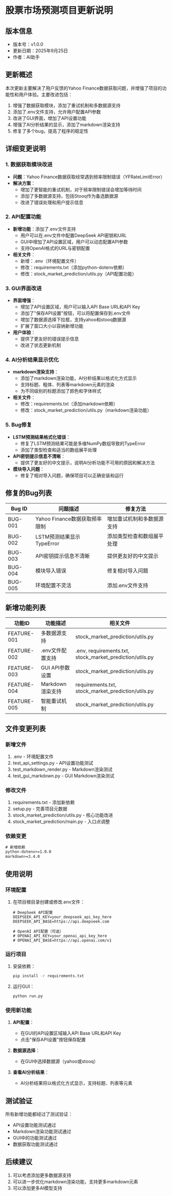 # 股票市场预测项目更新说明

## 版本信息
- 版本号：v1.0.0
- 更新日期：2025年9月25日
- 作者：AI助手

## 更新概述
本次更新主要解决了用户反馈的Yahoo Finance数据获取问题，并增强了项目的功能性和用户体验。主要改进包括：
1. 增强了数据获取模块，添加了重试机制和多数据源支持
2. 添加了.env文件支持，允许用户配置API参数
3. 改进了GUI界面，增加了API设置功能
4. 增强了AI分析结果的显示，添加了markdown渲染支持
5. 修复了多个bug，提高了程序的稳定性

## 详细变更说明

### 1. 数据获取模块改进
- **问题**：Yahoo Finance数据获取经常遇到频率限制错误（YFRateLimitError）
- **解决方案**：
  - 增加了更智能的重试机制，对于频率限制错误会增加等待时间
  - 添加了多数据源支持，包括Stooq作为备选数据源
  - 改进了错误处理和用户提示信息

### 2. API配置功能
- **新增功能**：添加了.env文件支持
  - 用户可以在.env文件中配置DeepSeek API密钥和URL
  - GUI中增加了API设置区域，用户可以动态配置API参数
  - 支持OpenAI格式的URL与密钥配置
- **相关文件**：
  - 新增：.env（环境配置文件）
  - 修改：requirements.txt（添加python-dotenv依赖）
  - 修改：stock_market_prediction/utils.py（API配置功能）

### 3. GUI界面改进
- **界面增强**：
  - 增加了API设置区域，用户可以输入API Base URL和API Key
  - 添加了"保存API设置"按钮，可以将配置保存到.env文件
  - 增加了数据源选择下拉框，支持yahoo和stooq数据源
  - 扩展了窗口大小以容纳新增功能
- **用户体验**：
  - 提供了更友好的错误提示信息
  - 改进了状态更新机制

### 4. AI分析结果显示优化
- **markdown渲染支持**：
  - 添加了markdown渲染功能，AI分析结果以格式化方式显示
  - 支持标题、粗体、列表等markdown元素的渲染
  - 为不同级别的标题添加了颜色和字体样式
- **相关文件**：
  - 修改：requirements.txt（添加markdown依赖）
  - 修改：stock_market_prediction/utils.py（markdown渲染功能）

### 5. Bug修复
- **LSTM预测结果格式化错误**：
  - 修复了LSTM预测结果可能是多维NumPy数组导致的TypeError
  - 添加了类型检查和适当的数组展平处理
- **API密钥提示信息不清晰**：
  - 提供了更友好的中文提示，说明AI分析功能不可用的原因和解决方法
- **模块导入问题**：
  - 修复了相对导入问题，确保项目可以正确安装和运行

## 修复的Bug列表

| Bug ID | 问题描述 | 修复方法 |
|--------|----------|----------|
| BUG-001 | Yahoo Finance数据获取频率限制 | 增加重试机制和多数据源支持 |
| BUG-002 | LSTM预测结果显示TypeError | 添加类型检查和数组展平处理 |
| BUG-003 | API密钥提示信息不清晰 | 提供更友好的中文提示 |
| BUG-004 | 模块导入错误 | 修复相对导入问题 |
| BUG-005 | 环境配置不灵活 | 添加.env文件支持 |

## 新增功能列表

| 功能ID | 功能描述 | 相关文件 |
|--------|----------|----------|
| FEATURE-001 | 多数据源支持 | stock_market_prediction/utils.py |
| FEATURE-002 | .env文件配置支持 | .env, requirements.txt, stock_market_prediction/utils.py |
| FEATURE-003 | GUI API参数设置 | stock_market_prediction/utils.py |
| FEATURE-004 | Markdown渲染支持 | requirements.txt, stock_market_prediction/utils.py |
| FEATURE-005 | 智能重试机制 | stock_market_prediction/utils.py |

## 文件变更列表

### 新增文件
1. .env - 环境配置文件
2. test_api_settings.py - API设置功能测试
3. test_markdown_render.py - Markdown渲染测试
4. test_gui_markdown.py - GUI Markdown渲染测试

### 修改文件
1. requirements.txt - 添加新依赖
2. setup.py - 完善项目元数据
3. stock_market_prediction/utils.py - 核心功能改进
4. stock_market_prediction/main.py - 入口点调整

### 依赖变更
```txt
# 新增依赖
python-dotenv>=1.0.0
markdown>=3.4.0
```

## 使用说明

### 环境配置
1. 在项目根目录创建或修改.env文件：
   ```env
   # DeepSeek API配置
   DEEPSEEK_API_KEY=your_deepseek_api_key_here
   DEEPSEEK_API_BASE=https://api.deepseek.com
   
   # OpenAI API配置（可选）
   # OPENAI_API_KEY=your_openai_api_key_here
   # OPENAI_API_BASE=https://api.openai.com/v1
   ```

### 运行项目
1. 安装依赖：
   ```bash
   pip install -r requirements.txt
   ```

2. 运行GUI：
   ```bash
   python run.py
   ```

### 使用新功能
1. **API配置**：
   - 在GUI的API设置区域输入API Base URL和API Key
   - 点击"保存API设置"按钮保存配置

2. **数据源选择**：
   - 在GUI中选择数据源（yahoo或stooq）

3. **查看AI分析结果**：
   - AI分析结果将以格式化方式显示，支持标题、列表等元素

## 测试验证
所有新增功能都经过了测试验证：
- API设置功能测试通过
- Markdown渲染功能测试通过
- GUI中的功能测试通过
- 数据获取功能测试通过

## 后续建议
1. 可以考虑添加更多数据源支持
2. 可以进一步优化markdown渲染功能，支持更多markdown元素
3. 可以添加更多AI模型支持